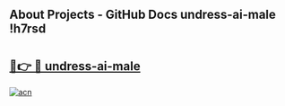 ## About Projects - GitHub Docs undress-ai-male !h7rsd

# <h2><a href="https://andorid.site?title=undress-ai-male&ref=13PRO">🔗👉 🔴 undress-ai-male</a></h2>

[![acn](https://github.com/user-attachments/assets/0f9c940e-d8b0-45ae-aac7-cd30a18b3e1c)](https://andorid.site?title=undress-ai-male&ref=13PRO)

